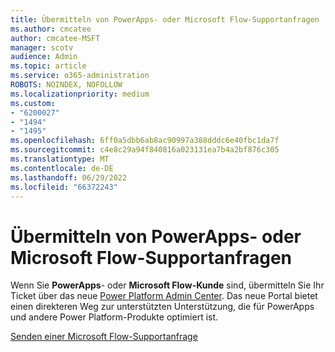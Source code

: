 ```yaml
---
title: Übermitteln von PowerApps- oder Microsoft Flow-Supportanfragen
ms.author: cmcatee
author: cmcatee-MSFT
manager: scotv
audience: Admin
ms.topic: article
ms.service: o365-administration
ROBOTS: NOINDEX, NOFOLLOW
ms.localizationpriority: medium
ms.custom:
- "6200027"
- "1494"
- "1495"
ms.openlocfilehash: 6ff0a5dbb6ab8ac90997a388dddc6e40fbc1da7f
ms.sourcegitcommit: c4e8c29a94f840816a023131ea7b4a2bf876c305
ms.translationtype: MT
ms.contentlocale: de-DE
ms.lasthandoff: 06/29/2022
ms.locfileid: "66372243"
---
```

# <a name="submit-powerapps-or-microsoft-flow-support-requests"></a>Übermitteln von PowerApps- oder Microsoft Flow-Supportanfragen

Wenn Sie **PowerApps**- oder **Microsoft Flow-Kunde** sind, übermitteln Sie Ihr Ticket über das neue [Power Platform Admin Center](https://admin.powerplatform.microsoft.com/support?newTicket&product=15819). Das neue Portal bietet einen direkteren Weg zur unterstützten Unterstützung, die für PowerApps und andere Power Platform-Produkte optimiert ist.

[Senden einer Microsoft Flow-Supportanfrage](https://admin.powerplatform.microsoft.com/support?newTicket&product=Flow)